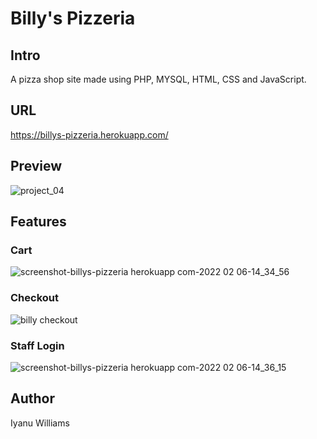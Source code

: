 # Billy's Pizzeria

## Intro
A pizza shop site made using PHP, MYSQL, HTML, CSS and JavaScript.

## URL
https://billys-pizzeria.herokuapp.com/

## Preview
![project_04](https://user-images.githubusercontent.com/57849511/152653229-47fde79e-560d-4892-938a-8cec81d7e643.png)

## Features

### Cart
![screenshot-billys-pizzeria herokuapp com-2022 02 06-14_34_56](https://user-images.githubusercontent.com/57849511/152859118-b6d51a3e-b5fe-43e3-b729-3e6a8933aea6.png)

### Checkout
![billy checkout](https://user-images.githubusercontent.com/57849511/152860039-113e74a6-22ce-4449-a143-5c7126c2d20e.png)

### Staff Login
![screenshot-billys-pizzeria herokuapp com-2022 02 06-14_36_15](https://user-images.githubusercontent.com/57849511/152859218-a4200763-62a9-4e47-9cd1-4a3a635e2abe.png)

## Author
Iyanu Williams
